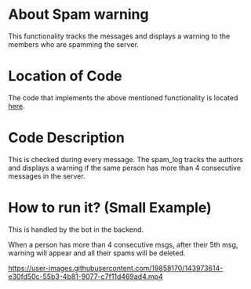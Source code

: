 # About Spam warning
This functionality tracks the messages and displays a warning to the members who are spamming the server.

# Location of Code
The code that implements the above mentioned functionality is located [here](../../bot.py).

# Code Description

This is checked during every message.
The spam_log tracks the authors and displays a warning if the same person has more than 4 consecutive messages in the server.

   
# How to run it? (Small Example)
This is handled by the bot in the backend.


When a person has more than 4 consecutive msgs, after their 5th msg, warning will appear and all their spams will be deleted.

https://user-images.githubusercontent.com/19858170/143973614-e30fd50c-55b3-4b81-9077-c7f11d469ad4.mp4

